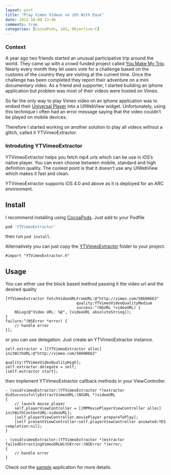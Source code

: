 ```yaml
---
layout: post
title: "Play Vimeo Videos on iOS With Ease"
date: 2013-10-08 13:46
comments: true
categories: [CocoaPods, iOS, Objective-C]
---
```


### Context

A year ago two friends started an unusual participative trip around the world. They came up with a crowd funded project called [You Make My Trip](http://www.youmakemytrip.com). Nearly every month they let users vote for a challenge based on the customs of the country they are visiting at the current time. Once the challenge has been completed they report their adventure on a mini documentary video. As a friend and supporter, I started building an iphone application but problem was most of their videos were hosted on Vimeo.

So far the only way to play Vimeo video on an iphone application was to embed their [Universal Player](http://developer.vimeo.com/player/embedding) into a UIWebView widget. Unfortunately, using this technique I often had an error message saying that the video couldn’t be played on mobile devices.

Therefore I started working on another solution to play all videos without a glitch, called it YTVimeoExtractor.

<!-- more -->

### Introduting YTVimeoExtractor

YTVimeoExtractor helps you fetch mp4 urls which can be use in iOS’s native player. You can even choose between mobile, standard and high definition quality. The coolest point is that it doesn’t use any UIWebView which makes it fast and clean.

YTVimeoExtractor supports iOS 4.0 and above as it is deployed for an ARC environment.

## Install

I recommend installing using [CocoaPods](http://cocoapods.org). Just add to your Podfile

```ruby
pod 'YTVimeoExtractor'
```

then run `pod install`.

Alternatively you can just copy the [YTVimeoExtractor](https://github.com/lilfaf/YTVimeoExtractor/tree/master) folder to your project.

```objc
#import "YTVimeoExtractor.h"
```

## Usage

You can either use the block based method passing it the video url and the desired quality

```objc
[YTVimeoExtractor fetchVideoURLFromURL:@"http://vimeo.com/58600663"
                               quality:YTVimeoVideoQualityMedium
                               success:^(NSURL *videoURL) {
    NSLog(@"Video URL: %@", [videoURL absoluteString]);
}
failure:^(NSError *error) {
    // handle error
}];
```

or you can use delegation. Just create an YTVimeoExtractor instance.

```objc
self.extractor = [[YTVimeoExtractor alloc] initWithURL:@"http://vimeo.com/58600663"
                                               quality:YTVimeoVideoQualityHigh];
self.extractor.delegate = self;
[self.extractor start];
```

then implement YTVimeoExtractor callback methods in your ViewController.

```objc
- (void)vimeoExtractor:(YTVimeoExtractor *)extractor didSuccessfullyExtractVimeoURL:(NSURL *)videoURL
{
    // launch movie player
    self.playerViewController = [[MPMoviePlayerViewController alloc] initWithContentURL:videoURL];
    [self.playerViewController.moviePlayer prepareToPlay];
    [self presentViewController:self.playerViewController animated:YES completion:nil];
}

- (void)vimeoExtractor:(YTVimeoExtractor *)extractor failedExtractingVimeoURLWithError:(NSError *)error;
{
    // handle error
}
```

Check out the [sample](https://github.com/lilfaf/YTVimeoExtractor/tree/master/Sample) application for more details.
